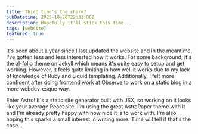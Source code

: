 ```yaml
---
title: Third time's the charm?
pubDatetime: 2025-10-26T22:33:00Z
description: Hopefully it'll stick this time...
tags: [website]
featured: true
---
```


It's been about a year since I last updated the website and in the meantime, I've gotten less and less interested how it works. For some background, it's the [al-folio](https://github.com/alshedivat/al-folio) theme on Jekyll which means it's quite easy to setup and get working. However, it feels quite limiting in how well it works due to my lack of knowledge of Ruby and Liquid templating. Additionally, I felt more confident after doing frontend work at Observe to work on a static blog in a more webdev-esque way.

Enter Astro! It's a static site generator built with JSX, so working on it looks like your average React site. I'm using the great AstroPaper theme with it and I'm already pretty happy with how nice it is to work with. I'm also hoping this sparks a small interest in writing more. Time will tell if that's the case...